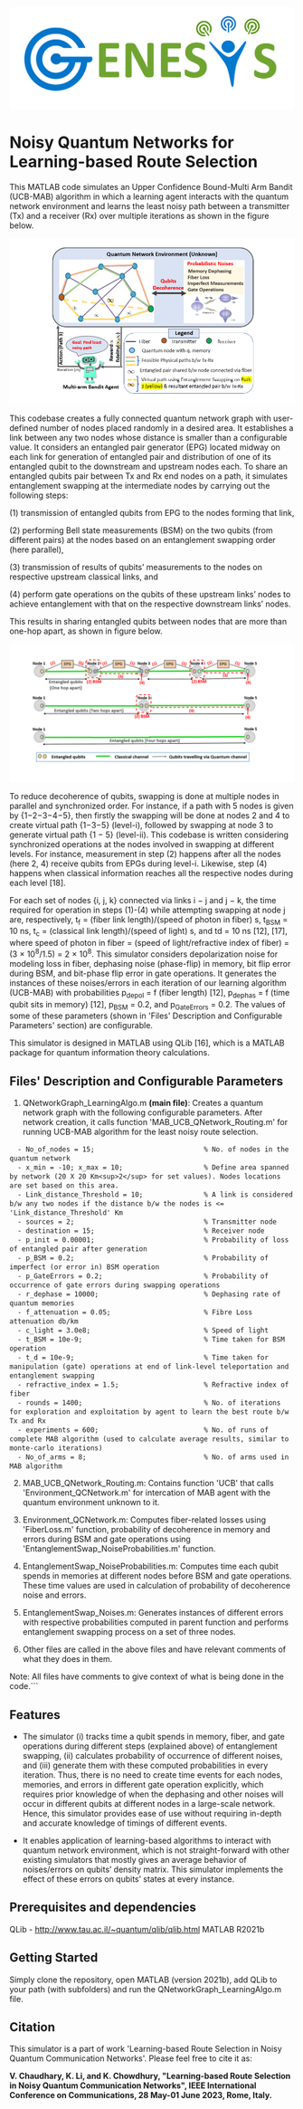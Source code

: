 ![Genesys Lab](Images/genesys_logo.png)
# Noisy Quantum Networks for Learning-based Route Selection
This MATLAB code simulates an Upper Confidence Bound-Multi Arm Bandit (UCB-MAB) algorithm in which a learning agent interacts with the quantum network environment and learns the least noisy path between a transmitter (Tx) and a receiver (Rx) over multiple iterations as shown in the figure below. 

![MAB_Q_Network_Routing](Images/Fig1_MAB_PathSelection_GitHub.PNG)

This codebase creates a fully connected quantum network graph with user-defined number of nodes placed randomly in a desired area. It establishes a link between any two nodes whose distance is smaller than a configurable value. It considers an entangled pair generator (EPG) located midway on each link for generation of entangled pair and distribution of one of its entangled qubit to the downstream and upstream nodes each. To share an entangled qubits pair between Tx and Rx end nodes on a path, it simulates entanglement swapping at the intermediate nodes by carrying out the following steps:

(1) transmission of entangled qubits from EPG to the nodes forming that link, 

(2) performing Bell state measurements (BSM) on the two qubits (from different pairs) at the nodes based on an entanglement swapping order (here parallel),

(3) transmission of results of qubits’ measurements to the nodes on respective upstream classical links, and 

(4) perform gate operations on the qubits of these upstream links’ nodes to achieve entanglement with that on the respective downstream links’ nodes. 

This results in sharing entangled qubits between nodes that are more than one-hop apart, as shown in figure below. 

![Entanglement Swapping](Images/Fig_EntanglementSwapping_v2_GitHub.PNG)

To reduce decoherence of qubits, swapping is done at multiple nodes in parallel and synchronized order. For instance, if a path with 5 nodes is given by {1−2−3−4−5}, then firstly the swapping will be done at nodes 2 and 4 to create virtual path {1−3−5} (level-i), followed by swapping at node 3 to generate virtual path {1 − 5} (level-ii). This codebase is written considering synchronized operations at the nodes involved in swapping at different levels. For instance, measurement in step (2) happens after all the nodes (here 2, 4) receive qubits from EPGs during level-i. Likewise, step (4) happens when classical information reaches all the respective nodes during each level [18].

For each set of nodes {i, j, k} connected via links i − j and j − k, the time required for operation in steps (1)-(4) while attempting swapping at node j are,
respectively, t<sub>f</sub> = (fiber link length)/(speed of photon in fiber) s, t<sub>BSM</sub> = 10 ns, t<sub>c</sub> = (classical link length)/(speed of light) s, and td = 10 ns [12], [17], where speed of photon in fiber = (speed of light/refractive index of fiber) = (3 × 10<sup>8</sup>/1.5) = 2 × 10<sup>8</sup>. This simulator considers depolarization noise for modeling loss in fiber, dephasing noise (phase-flip) in memory, bit flip error during BSM, and bit-phase flip error in gate operations. It generates the instances of these noises/errors in each iteration of our learning algorithm (UCB-MAB) with probabilities p<sub>depol</sub> = f (fiber length) [12], p<sub>dephas</sub> = f (time qubit sits in memory) [12], p<sub>BSM</sub> = 0.2, and p<sub>GateErrors</sub> = 0.2. The values of some of these parameters (shown in 'Files' Description and Configurable Parameters' section) are configurable.

This simulator is designed in MATLAB using QLib [16], which is a MATLAB package for quantum information theory calculations.

## Files' Description and Configurable Parameters
1. QNetworkGraph_LearningAlgo.m <b>(main file)</b>: Creates a quantum network graph with the following configurable parameters. After network creation, it calls function 'MAB_UCB_QNetwork_Routing.m' for running UCB-MAB algorithm for the least noisy route selection. 
```{eval=FALSE}
  - No_of_nodes = 15;                           % No. of nodes in the quantum network
  - x_min = -10; x_max = 10;                    % Define area spanned by network (20 X 20 Km<sup>2</sup> for set values). Nodes locations are set based on this area.
  - Link_distance_Threshold = 10;               % A link is considered b/w any two nodes if the distance b/w the nodes is <= 'Link_distance_Threshold' Km
  - sources = 2;                                % Transmitter node
  - destination = 15;                           % Receiver node
  - p_init = 0.00001;                           % Probability of loss of entangled pair after generation
  - p_BSM = 0.2;                                % Probability of imperfect (or error in) BSM operation
  - p_GateErrors = 0.2;                         % Probability of occurrence of gate errors during swapping operations
  - r_dephase = 10000;                          % Dephasing rate of quantum memories
  - f_attenuation = 0.05;                       % Fibre Loss attenuation db/km
  - c_light = 3.0e8;                            % Speed of light
  - t_BSM = 10e-9;                              % Time taken for BSM operation
  - t_d = 10e-9;                                % Time taken for manipulation (gate) operations at end of link-level teleportation and entanglement swapping
  - refractive_index = 1.5;                     % Refractive index of fiber
  - rounds = 1400;                              % No. of iterations for exploration and exploitation by agent to learn the best route b/w Tx and Rx 
  - experiments = 600;                          % No. of runs of complete MAB algorithm (used to calculate average results, similar to monte-carlo iterations)
  - No_of_arms = 8;                             % No. of arms used in MAB algorithm
```
2. MAB_UCB_QNetwork_Routing.m: Contains function 'UCB' that calls 'Environment_QCNetwork.m' for intercation of MAB agent with the quantum environment unknown to it.

3. Environment_QCNetwork.m: Computes fiber-related losses using 'FiberLoss.m' function, probability of decoherence in memory and errors during BSM and gate operations using 'EntanglementSwap_NoiseProbabilities.m' function.

4. EntanglementSwap_NoiseProbabilities.m: Computes time each qubit spends in memories at different nodes before BSM and gate operations. These time values are used in calculation of probability of decoherence noise and errors.

5. EntanglementSwap_Noises.m: Generates instances of different errors with respective probabilities computed in parent function and performs entanglement swapping process on a set of three nodes.

6. Other files are called in the above files and have relevant comments of what they does in them.

Note: All files have comments to give context of what is being done in the code.```

## Features
- The simulator (i) tracks time a qubit spends in memory, fiber, and gate operations during different steps (explained above) of entanglement swapping, (ii) calculates probability of occurrence of different noises, and (iii) generate them with these computed probabilities in every iteration. Thus, there is no need to create time events for each nodes, memories, and errors in different gate operation explicitly, which requires prior knowledge of when the dephasing and other noises will occur in different qubits at different nodes in a large-scale network. Hence, this simulator provides ease of use without requiring in-depth and accurate knowledge of timings
of different events. 

- It enables application of learning-based algorithms to interact with quantum network environment, which is not straight-forward with other existing simulators that mostly gives an average behavior of noises/errors on qubits’ density matrix. This simulator implements the effect of these errors on qubits’ states at every instance. 

## Prerequisites and dependencies
QLib - http://www.tau.ac.il/~quantum/qlib/qlib.html
MATLAB R2021b

## Getting Started
Simply clone the repository, open MATLAB (version 2021b), add QLib to your path (with subfolders) and run the QNetworkGraph_LearningAlgo.m file.

## Citation
This simulator is a part of work 'Learning-based Route Selection in Noisy Quantum Communication Networks'. Please feel free to cite it as:

<b>V. Chaudhary, K. Li, and K. Chowdhury, "Learning-based Route Selection in Noisy Quantum Communication Networks", IEEE International Conference on Communications, 28 May-01 June 2023, Rome, Italy.</b>
